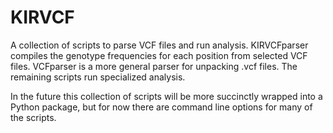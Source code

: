 # KIRVCF

A collection of scripts to parse VCF files and run analysis. KIRVCFparser compiles the genotype frequencies for each position from selected VCF files. VCFparser is a more general parser for unpacking .vcf files. The remaining scripts run specialized analysis. 

In the future this collection of scripts will be more succinctly wrapped into a Python package, but for now there are command line options for many of the scripts. 

